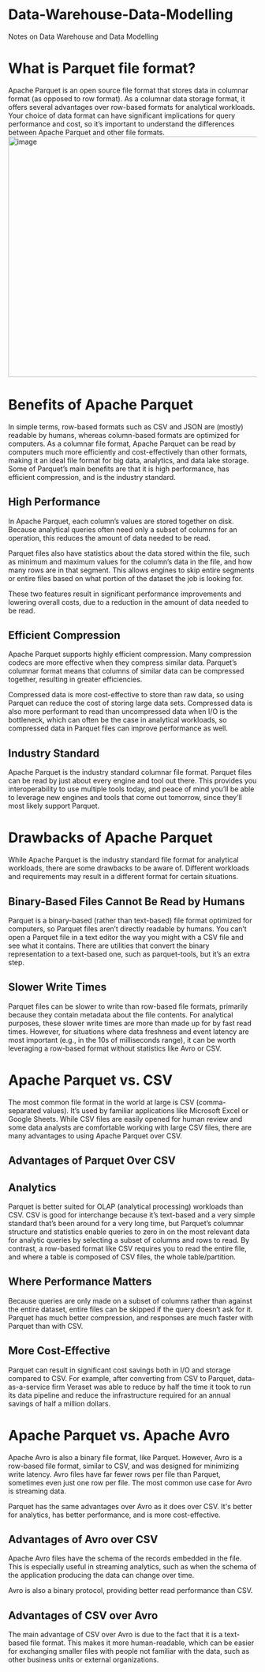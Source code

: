 # Data-Warehouse-Data-Modelling
Notes on Data Warehouse and Data Modelling

# What is Parquet file format?
Apache Parquet is an open source file format that stores data in columnar format (as opposed to row format). As a columnar data storage format, it offers several advantages over row-based formats for analytical workloads. Your choice of data format can have significant implications for query performance and cost, so it’s important to understand the differences between Apache Parquet and other file formats.
<img width="1161" height="487" alt="image" src="https://github.com/user-attachments/assets/e17a7dd1-26eb-49c0-aa6b-f35b24a3327d" />


# Benefits of Apache Parquet

In simple terms, row-based formats such as CSV and JSON are (mostly) readable by humans, whereas column-based formats are optimized for computers. As a columnar file format, Apache Parquet can be read by computers much more efficiently and cost-effectively than other formats, making it an ideal file format for big data, analytics, and data lake storage. Some of Parquet’s main benefits are that it is high performance, has efficient compression, and is the industry standard.
## High Performance

In Apache Parquet, each column’s values are stored together on disk. Because analytical queries often need only a subset of columns for an operation, this reduces the amount of data needed to be read.


Parquet files also have statistics about the data stored within the file, such as minimum and maximum values for the column’s data in the file, and how many rows are in that segment. This allows engines to skip entire segments or entire files based on what portion of the dataset the job is looking for.

These two features result in significant performance improvements and lowering overall costs, due to a reduction in the amount of data needed to be read.
## Efficient Compression

Apache Parquet supports highly efficient compression. Many compression codecs are more effective when they compress similar data. Parquet’s columnar format means that columns of similar data can be compressed together, resulting in greater efficiencies. 


Compressed data is more cost-effective to store than raw data, so using Parquet can reduce the cost of storing large data sets. Compressed data is also more performant to read than uncompressed data when I/O is the bottleneck, which can often be the case in analytical workloads, so compressed data in Parquet files can improve performance as well.
## Industry Standard

Apache Parquet is the industry standard columnar file format. Parquet files can be read by just about every engine and tool out there. This provides you interoperability to use multiple tools today, and peace of mind you’ll be able to leverage new engines and tools that come out tomorrow, since they’ll most likely support Parquet.
# Drawbacks of Apache Parquet

While Apache Parquet is the industry standard file format for analytical workloads, there are some drawbacks to be aware of. Different workloads and requirements may result in a different format for certain situations.
## Binary-Based Files Cannot Be Read by Humans

Parquet is a binary-based (rather than text-based) file format optimized for computers, so Parquet files aren’t directly readable by humans. You can’t open a Parquet file in a text editor the way you might with a CSV file and see what it contains. There are utilities that convert the binary representation to a text-based one, such as parquet-tools, but it’s an extra step. 
## Slower Write Times


Parquet files can be slower to write than row-based file formats, primarily because they contain metadata about the file contents. For analytical purposes, these slower write times are more than made up for by fast read times. However, for situations where data freshness and event latency are most important (e.g., in the 10s of milliseconds range), it can be worth leveraging a row-based format without statistics like Avro or CSV. 
# Apache Parquet vs. CSV

The most common file format in the world at large is CSV (comma-separated values). It’s used by familiar applications like Microsoft Excel or Google Sheets. While CSV files are easily opened for human review and some data analysts are comfortable working with large CSV files, there are many advantages to using Apache Parquet over CSV.
## Advantages of Parquet Over CSV
## Analytics

Parquet is better suited for OLAP (analytical processing) workloads than CSV. CSV is good for interchange because it’s text-based and a very simple standard that’s been around for a very long time, but Parquet’s columnar structure and statistics enable queries to zero in on the most relevant data for analytic queries by selecting a subset of columns and rows to read. By contrast, a row-based format like CSV requires you to read the entire file, and where a table is composed of CSV files, the whole table/partition.
## Where Performance Matters

Because queries are only made on a subset of columns rather than against the entire dataset, entire files can be skipped if the query doesn’t ask for it. Parquet has much better compression, and responses are much faster with Parquet than with CSV. 
## More Cost-Effective

Parquet can result in significant cost savings both in I/O and storage compared to CSV. For example, after converting from CSV to Parquet, data-as-a-service firm Veraset was able to reduce by half the time it took to run its data pipeline and reduce the infrastructure required for an annual savings of half a million dollars.
# Apache Parquet vs. Apache Avro

Apache Avro is also a binary file format, like Parquet. However, Avro is a row-based file format, similar to CSV, and was designed for minimizing write latency. Avro files have far fewer rows per file than Parquet, sometimes even just one row per file. The most common use case for Avro is streaming data. 

Parquet has the same advantages over Avro as it does over CSV. It's better for analytics, has better performance, and is more cost-effective.
## Advantages of Avro over CSV

Apache Avro files have the schema of the records embedded in the file. This is especially useful in streaming analytics, such as when the schema of the application producing the data can change over time.

Avro is also a binary protocol, providing better read performance than CSV.
## Advantages of CSV over Avro

The main advantage of CSV over Avro is due to the fact that it is a text-based file format. This makes it more human-readable, which can be easier for exchanging smaller files with people not familiar with the data, such as other business units or external organizations.

